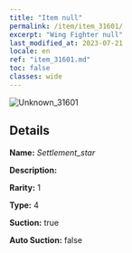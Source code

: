 ```yaml
---
title: "Item null"
permalink: /item/item_31601/
excerpt: "Wing Fighter null"
last_modified_at: 2023-07-21
locale: en
ref: "item_31601.md"
toc: false
classes: wide
---
```



 ![Unknown_31601](/images/item/Settlement_star_p.png)



## Details

 **Name:** *Settlement_star* 

 **Description:** 

 **Rarity:** 1 

 **Type:** 4 

 **Suction:** true 

 **Auto Suction:** false 



